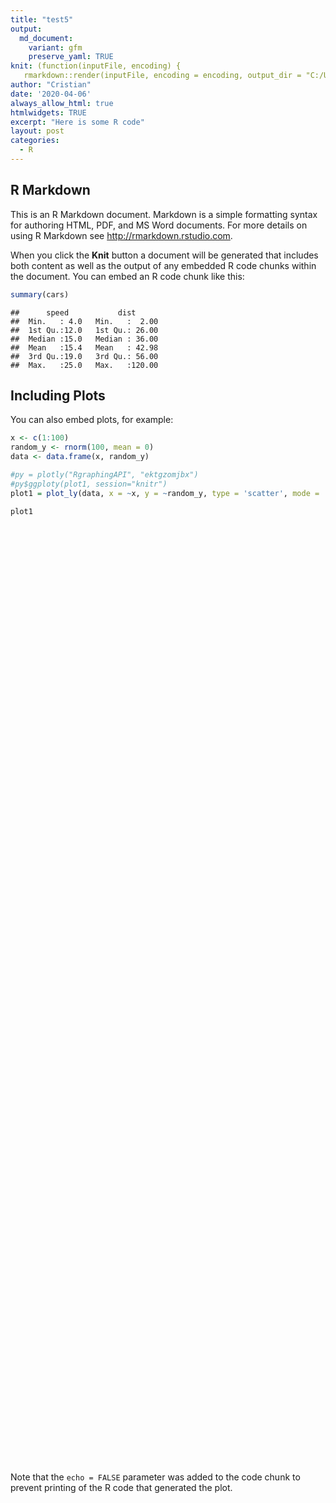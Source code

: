 ```yaml
---
title: "test5"
output:
  md_document:
    variant: gfm
    preserve_yaml: TRUE
knit: (function(inputFile, encoding) {
   rmarkdown::render(inputFile, encoding = encoding, output_dir = "C:/Users/crist/Documents/GitHub/svmiller.github.io/_posts") })
author: "Cristian"
date: '2020-04-06'
always_allow_html: true
htmlwidgets: TRUE
excerpt: "Here is some R code"
layout: post
categories:
  - R
---
```


## R Markdown

This is an R Markdown document. Markdown is a simple formatting syntax
for authoring HTML, PDF, and MS Word documents. For more details on
using R Markdown see <http://rmarkdown.rstudio.com>.

When you click the **Knit** button a document will be generated that
includes both content as well as the output of any embedded R code
chunks within the document. You can embed an R code chunk like this:

``` r
summary(cars)
```

    ##      speed           dist       
    ##  Min.   : 4.0   Min.   :  2.00  
    ##  1st Qu.:12.0   1st Qu.: 26.00  
    ##  Median :15.0   Median : 36.00  
    ##  Mean   :15.4   Mean   : 42.98  
    ##  3rd Qu.:19.0   3rd Qu.: 56.00  
    ##  Max.   :25.0   Max.   :120.00

## Including Plots

You can also embed plots, for example:

``` r
x <- c(1:100)
random_y <- rnorm(100, mean = 0)
data <- data.frame(x, random_y)

#py = plotly("RgraphingAPI", "ektgzomjbx")
#py$ggploty(plot1, session="knitr")
plot1 = plot_ly(data, x = ~x, y = ~random_y, type = 'scatter', mode = 'lines')

plot1
```

<!--html_preserve-->

<div id="htmlwidget-d6e5713ef85836d93c88" class="plotly html-widget" style="width:2100px;height:1500px;">

</div>

<script type="application/json" data-for="htmlwidget-d6e5713ef85836d93c88">{"x":{"visdat":{"85b81c0246f8":["function () ","plotlyVisDat"]},"cur_data":"85b81c0246f8","attrs":{"85b81c0246f8":{"x":{},"y":{},"mode":"lines","alpha_stroke":1,"sizes":[10,100],"spans":[1,20],"type":"scatter"}},"layout":{"margin":{"b":40,"l":60,"t":25,"r":10},"xaxis":{"domain":[0,1],"automargin":true,"title":"x"},"yaxis":{"domain":[0,1],"automargin":true,"title":"random_y"},"hovermode":"closest","showlegend":false},"source":"A","config":{"modeBarButtonsToAdd":[{"name":"Collaborate","icon":{"width":1000,"ascent":500,"descent":-50,"path":"M487 375c7-10 9-23 5-36l-79-259c-3-12-11-23-22-31-11-8-22-12-35-12l-263 0c-15 0-29 5-43 15-13 10-23 23-28 37-5 13-5 25-1 37 0 0 0 3 1 7 1 5 1 8 1 11 0 2 0 4-1 6 0 3-1 5-1 6 1 2 2 4 3 6 1 2 2 4 4 6 2 3 4 5 5 7 5 7 9 16 13 26 4 10 7 19 9 26 0 2 0 5 0 9-1 4-1 6 0 8 0 2 2 5 4 8 3 3 5 5 5 7 4 6 8 15 12 26 4 11 7 19 7 26 1 1 0 4 0 9-1 4-1 7 0 8 1 2 3 5 6 8 4 4 6 6 6 7 4 5 8 13 13 24 4 11 7 20 7 28 1 1 0 4 0 7-1 3-1 6-1 7 0 2 1 4 3 6 1 1 3 4 5 6 2 3 3 5 5 6 1 2 3 5 4 9 2 3 3 7 5 10 1 3 2 6 4 10 2 4 4 7 6 9 2 3 4 5 7 7 3 2 7 3 11 3 3 0 8 0 13-1l0-1c7 2 12 2 14 2l218 0c14 0 25-5 32-16 8-10 10-23 6-37l-79-259c-7-22-13-37-20-43-7-7-19-10-37-10l-248 0c-5 0-9-2-11-5-2-3-2-7 0-12 4-13 18-20 41-20l264 0c5 0 10 2 16 5 5 3 8 6 10 11l85 282c2 5 2 10 2 17 7-3 13-7 17-13z m-304 0c-1-3-1-5 0-7 1-1 3-2 6-2l174 0c2 0 4 1 7 2 2 2 4 4 5 7l6 18c0 3 0 5-1 7-1 1-3 2-6 2l-173 0c-3 0-5-1-8-2-2-2-4-4-4-7z m-24-73c-1-3-1-5 0-7 2-2 3-2 6-2l174 0c2 0 5 0 7 2 3 2 4 4 5 7l6 18c1 2 0 5-1 6-1 2-3 3-5 3l-174 0c-3 0-5-1-7-3-3-1-4-4-5-6z"},"click":"function(gd) { \n        // is this being viewed in RStudio?\n        if (location.search == '?viewer_pane=1') {\n          alert('To learn about plotly for collaboration, visit:\\n https://cpsievert.github.io/plotly_book/plot-ly-for-collaboration.html');\n        } else {\n          window.open('https://cpsievert.github.io/plotly_book/plot-ly-for-collaboration.html', '_blank');\n        }\n      }"}],"cloud":false},"data":[{"x":[1,2,3,4,5,6,7,8,9,10,11,12,13,14,15,16,17,18,19,20,21,22,23,24,25,26,27,28,29,30,31,32,33,34,35,36,37,38,39,40,41,42,43,44,45,46,47,48,49,50,51,52,53,54,55,56,57,58,59,60,61,62,63,64,65,66,67,68,69,70,71,72,73,74,75,76,77,78,79,80,81,82,83,84,85,86,87,88,89,90,91,92,93,94,95,96,97,98,99,100],"y":[1.28634364183476,-0.021104090147719,1.07201412884853,1.81554344326637,-1.43044193484081,0.429101885760638,-1.05514817412152,2.71526084103711,0.60535097896408,-1.80974336884401,-0.279450748332269,-0.317159873479851,-2.00331362003447,-2.05569616836982,0.596557537994286,-0.697318047219005,-0.205852056936636,-1.36949879925729,0.054316373296536,-1.49274423174137,-0.503337821049463,-0.378735906603363,0.906058869136752,-0.064253498821835,-0.242831385515111,0.215849215863431,0.362934146164549,-0.417399739559007,0.591043085271599,-0.0521165359550275,-1.61091184897369,-1.50588086539131,0.506930564655416,-1.6602727371729,-0.463519524293679,0.89982829787332,-0.485698708262658,-0.36064996072437,0.0710410919438895,-0.534267592515747,0.721879586571838,-0.151873121569769,0.739562712403486,-0.673085327180735,0.1428153920087,0.931969377814236,-1.00887489670795,0.151718696978694,1.0173385547768,0.132803929963381,-1.63280340986758,-1.1019995349669,0.83654915654573,-1.10048277930905,2.30508023616576,0.189981612296513,-0.852475893616875,1.04097365279081,0.499773144652991,0.189465343492542,0.745909919963097,-0.0757706086835379,0.0200383744040778,-0.0194629789144172,-0.783445462640224,-0.336714466492315,0.402180529140958,1.12878541741476,0.160897035726177,-0.386524733277728,0.356228715386928,-1.21182372893312,-0.688432151162651,1.42875646421238,-0.912743321469973,0.638035148666747,-0.649386399194017,0.745955681179234,1.74900632752227,1.05895727743159,-0.4017618228572,-2.2141680837022,-1.72456964824067,-0.686937215717126,-0.363140349209708,-0.598332263539521,1.23798010005969,0.556295305841286,-1.01276919061498,0.638005375162059,-1.2717252532316,-0.372849357954387,-0.848167414810274,0.414510932565157,-0.192409129094314,-0.771027042211877,0.10350381275203,-1.56901622651936,1.38955776938163,-0.156239266195704],"mode":"lines","type":"scatter","marker":{"color":"rgba(31,119,180,1)","line":{"color":"rgba(31,119,180,1)"}},"error_y":{"color":"rgba(31,119,180,1)"},"error_x":{"color":"rgba(31,119,180,1)"},"line":{"color":"rgba(31,119,180,1)"},"xaxis":"x","yaxis":"y","frame":null}],"highlight":{"on":"plotly_click","persistent":false,"dynamic":false,"selectize":false,"opacityDim":0.2,"selected":{"opacity":1},"debounce":0},"base_url":"https://plot.ly"},"evals":["config.modeBarButtonsToAdd.0.click"],"jsHooks":[]}</script>

<!--/html_preserve-->

Note that the `echo = FALSE` parameter was added to the code chunk to
prevent printing of the R code that generated the plot.
